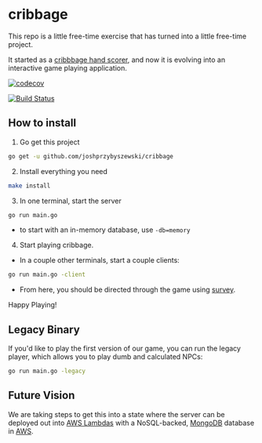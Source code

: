 # cribbage
This repo is a little free-time exercise that has turned into a little free-time project.

It started as a [cribbbage hand scorer](https://bicyclecards.com/how-to-play/cribbage/), and now it is evolving into an interactive game playing application.

[![codecov](https://codecov.io/gh/joshprzybyszewski/cribbage/branch/master/graph/badge.svg)](https://codecov.io/gh/joshprzybyszewski/cribbage)

[![Build Status](https://travis-ci.org/joshprzybyszewski/cribbage.png)](https://travis-ci.org/joshprzybyszewski/cribbage)

## How to install

1. Go get this project

```bash
go get -u github.com/joshprzybyszewski/cribbage
```

2. Install everything you need

```bash
make install
```

3. In one terminal, start the server

```bash
go run main.go
```

  - to start with an in-memory database, use `-db=memory`

4. Start playing cribbage. 
  - In a couple other terminals, start a couple clients:

```bash
go run main.go -client
```

  - From here, you should be directed through the game using [survey](https://github.com/AlecAivazis/survey).
  
Happy Playing!

## Legacy Binary
If you'd like to play the first version of our game, you can run the legacy player, which allows you to play dumb and calculated NPCs:
```bash
go run main.go -legacy
```

## Future Vision
We are taking steps to get this into a state where the server can be deployed out into [AWS Lambdas](https://aws.amazon.com/lambda/) with a NoSQL-backed, [MongoDB](https://www.mongodb.com/) database in [AWS](https://docs.aws.amazon.com/quickstart/latest/mongodb/overview.html).
